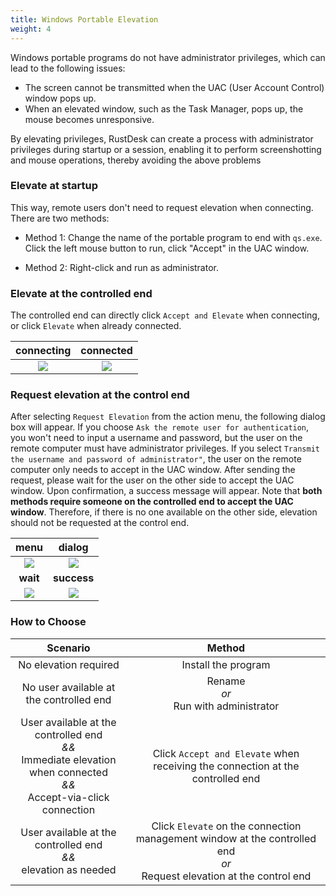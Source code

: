 ```yaml
---
title: Windows Portable Elevation
weight: 4
---
```


Windows portable programs do not have administrator privileges, which can lead to the following issues:

- The screen cannot be transmitted when the UAC (User Account Control) window pops up.
- When an elevated window, such as the Task Manager, pops up, the mouse becomes unresponsive.

By elevating privileges, RustDesk can create a process with administrator privileges during startup or a session, enabling it to perform screenshotting and mouse operations, thereby avoiding the above problems

### Elevate at startup

This way, remote users don't need to request elevation when connecting. There are two methods:

* Method 1: Change the name of the portable program to end with `qs.exe`. Click the left mouse button to run, click "Accept" in the UAC window.

* Method 2: Right-click and run as administrator.

### Elevate at the controlled end

The controlled end can directly click `Accept and Elevate` when connecting, or click `Elevate` when already connected.

|                     connecting                      |                     connected                     |
| :-------------------------------------------------: | :-----------------------------------------------: |
| ![](/docs/en/client/Windows%20Portable%20Elevation/images/cm_unauth.jpg) | ![](/docs/en/client/Windows%20Portable%20Elevation/images/cm_auth.jpg) |

### Request elevation at the control end

After selecting `Request Elevation` from the action menu, the following dialog box will appear. If you choose `Ask the remote user for authentication`, you won't need to input a username and password, but the user on the remote computer must have administrator privileges. If you select `Transmit the username and password of administrator"`, the user on the remote computer only needs to accept in the UAC window. After sending the request, please wait for the user on the other side to accept the UAC window. Upon confirmation, a success message will appear. Note that **both methods require someone on the controlled end to accept the UAC window**. Therefore, if there is no one available  on the other side, elevation should not be requested at the control end.

|                      menu                      |                      dialog                       |
| :--------------------------------------------: | :-----------------------------------------------: |
| ![](/docs/en/client/Windows%20Portable%20Elevation/images/menu.png) | ![](/docs/en/client/Windows%20Portable%20Elevation/images/dialog.png)  |
|                    **wait**                    |                    **success**                    |
| ![](/docs/en/client/Windows%20Portable%20Elevation/images/wait.png) | ![](/docs/en/client/Windows%20Portable%20Elevation/images/success.png) |

### How to Choose

|                 Scenario                 |                  Method                  |
| :--------------------------------------: | :--------------------------------------: |
|          No elevation required           |           Install the program            |
| No user available at the controlled end  | Rename<br/>*or*<br/> Run with administrator |
| User available at the controlled end<br/>*&&*<br/> Immediate elevation when connected<br/> *&&*<br/> Accept-via-click connection | Click `Accept and Elevate` when receiving the connection at the controlled end |
| User available at the controlled end<br/>*&&*<br/> elevation as needed | Click `Elevate` on the connection management window at the controlled end<br/>*or*<br/> Request elevation at the control end |

